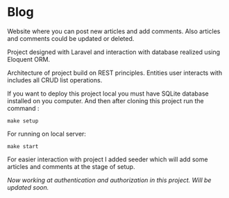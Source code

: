 # Blog
Website where you can post new articles and add comments. Also articles and comments could be updated or deleted.

Project designed with Laravel and interaction with database realized using Eloquent ORM.

Architecture of project build on REST principles. Entities user interacts with includes all CRUD list operations.

If you want to deploy this project local you must have SQLite database installed on you computer. And then after cloning this project run the command :
```
make setup
```
For running on local server:
```
make start
```
For easier interaction with project I added seeder which will add some articles and comments at the stage of setup.

*Now working at authentication and authorization in this project. Will be updated soon.*
